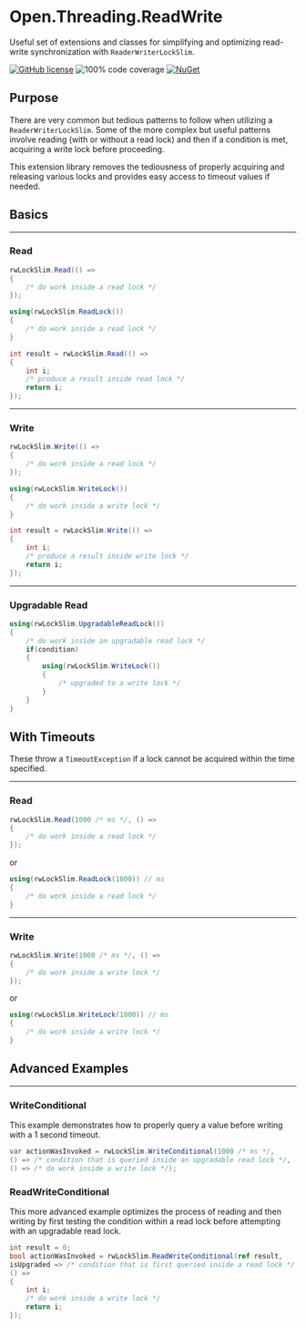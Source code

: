 # Open.Threading.ReadWrite

Useful set of extensions and classes for simplifying and optimizing read-write synchronization with `ReaderWriterLockSlim`.

[![GitHub license](https://img.shields.io/badge/license-MIT-blue.svg?style=flat-square)](https://www.nuget.org/packages/Open.Threading.ReadWrite/blob/master/LICENSE)
![100% code coverage](https://img.shields.io/badge/coverage-100%25-green)
[![NuGet](https://img.shields.io/nuget/v/Open.Threading.ReadWrite.svg)](https://www.nuget.org/packages/Open.Threading.ReadWrite/)

## Purpose

There are very common but tedious patterns to follow when utilizing a `ReaderWriterLockSlim`. Some of the more complex but useful patterns involve reading (with or without a read lock) and then if a condition is met, acquiring a write lock before proceeding.

This extension library removes the tediousness of properly acquiring and releasing various locks and provides easy access to timeout values if needed.

## Basics

---

### Read

```cs
rwLockSlim.Read(() =>
{
    /* do work inside a read lock */
});
```

```cs
using(rwLockSlim.ReadLock())
{
    /* do work inside a read lock */
}
```

```cs
int result = rwLockSlim.Read(() =>
{
    int i;
    /* produce a result inside read lock */
    return i;
});
```

---

### Write

```cs
rwLockSlim.Write(() =>
{
    /* do work inside a read lock */
});
```

```cs
using(rwLockSlim.WriteLock())
{
    /* do work inside a write lock */
}
```

```cs
int result = rwLockSlim.Write(() =>
{
    int i;
    /* produce a result inside write lock */
    return i;
});
```

---

### Upgradable Read

```cs
using(rwLockSlim.UpgradableReadLock())
{
    /* do work inside an upgradable read lock */
    if(condition)
    {
        using(rwLockSlim.WriteLock())
        {
            /* upgraded to a write lock */
        }
    }
}
```


## With Timeouts

These throw a `TimeoutException` if a lock cannot be acquired within the time specified. 

---

### Read

```cs
rwLockSlim.Read(1000 /* ms */, () =>
{
    /* do work inside a read lock */
});
```

or

```cs
using(rwLockSlim.ReadLock(1000)) // ms
{
    /* do work inside a read lock */
}
```

---

### Write

```cs
rwLockSlim.Write(1000 /* ms */, () =>
{
    /* do work inside a write lock */
});
```

or

```cs
using(rwLockSlim.WriteLock(1000)) // ms
{
    /* do work inside a write lock */
}
```

## Advanced Examples

---

### WriteConditional

This example demonstrates how to properly query a value before writing with a 1 second timeout.

```cs
var actionWasInvoked = rwLockSlim.WriteConditional(1000 /* ms */,
() => /* condition that is queried inside an upgradable read lock */,
() => /* do work inside a write lock */);
```

### ReadWriteConditional

This more advanced example optimizes the process of reading and then writing by first testing the condition within a read lock before attempting with an upgradable read lock.

```cs
int result = 0;
bool actionWasInvoked = rwLockSlim.ReadWriteConditional(ref result,
isUpgraded => /* condition that is first queried inside a read lock */,
() =>
{
    int i;
    /* do work inside a write lock */
    return i;
});
```